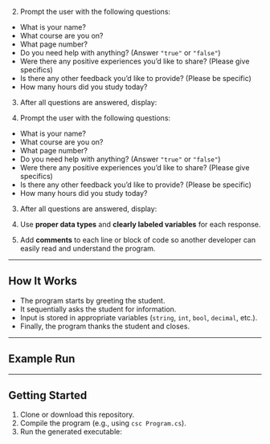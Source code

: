 
2. Prompt the user with the following questions:
- What is your name?
- What course are you on?
- What page number?
- Do you need help with anything? (Answer `"true"` or `"false"`)
- Were there any positive experiences you’d like to share? (Please give specifics)
- Is there any other feedback you’d like to provide? (Please be specific)
- How many hours did you study today?

3. After all questions are answered, display:

2. Prompt the user with the following questions:
- What is your name?
- What course are you on?
- What page number?
- Do you need help with anything? (Answer `"true"` or `"false"`)
- Were there any positive experiences you’d like to share? (Please give specifics)
- Is there any other feedback you’d like to provide? (Please be specific)
- How many hours did you study today?

3. After all questions are answered, display:

4. Use **proper data types** and **clearly labeled variables** for each response.

5. Add **comments** to each line or block of code so another developer can easily read and understand the program.

---

## How It Works
- The program starts by greeting the student.
- It sequentially asks the student for information.
- Input is stored in appropriate variables (`string`, `int`, `bool`, `decimal`, etc.).
- Finally, the program thanks the student and closes.

---

## Example Run

---

## Getting Started
1. Clone or download this repository.  
2. Compile the program (e.g., using `csc Program.cs`).  
3. Run the generated executable:
